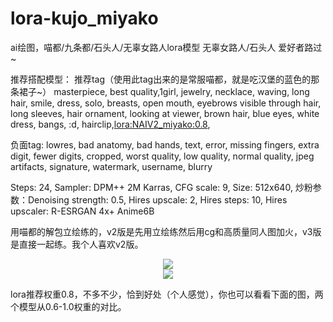 # lora-kujo_miyako
ai绘图，喵都/九条都/石头人/无辜女路人lora模型
无辜女路人/石头人 爱好者路过~

推荐搭配模型：
推荐tag（使用此tag出来的是常服喵都，就是吃汉堡的蓝色的那条裙子~）
masterpiece, best quality,1girl, jewelry, necklace, waving, long hair, smile, dress, solo, breasts, open mouth, eyebrows visible through hair, long sleeves, hair ornament, looking at viewer, brown hair, blue eyes, white dress, bangs, :d, hairclip,<lora:NAIV2_miyako:0.8>,

负面tag: lowres, bad anatomy, bad hands, text, error, missing fingers, extra digit, fewer digits, cropped, worst quality, low quality, normal quality, jpeg artifacts, signature, watermark, username, blurry

Steps: 24, 
Sampler: DPM++ 2M Karras, 
CFG scale: 9, 
Size: 512x640, 
炒粉参数：Denoising strength: 0.5, Hires upscale: 2, Hires steps: 10, Hires upscaler: R-ESRGAN 4x+ Anime6B


用喵都的解包立绘练的，v2版是先用立绘练然后用cg和高质量同人图加火，v3版是直接一起练。我个人喜欢v2版。
<div align=center>
<img src="https://raw.githubusercontent.com/histion/lora-kujo_miyako/main/%E9%A2%84%E8%A7%88%E5%9B%BE/xyz_grid-0026-41653-masterpiece%2C%2Bbest%2Bquality%2C1girl%2C%2Bjewelry%2C%2Bnecklace%2C%2Bwaving%2C%2Blong%2Bhair%2C%2Bsmile%2C%2Bdress%2C%2Bsolo%2C%2Bbreasts%2C%2Bopen%2Bmouth%2C%2Beyebrows%2Bvisible.png" >
</div>
<div align=center>
<img src="https://raw.githubusercontent.com/histion/lora-kujo_miyako/main/%E9%A2%84%E8%A7%88%E5%9B%BE/xyz_grid-0011-56853-masterpiece%2C%2Bbest%2Bquality%2C1%2Bgirl%2Cbrown%2Bhair%2Cblue%2Beyes%2Clong%2Bhair%2C_lora_NAI_miyako_0.8_.png">
</div>

lora推荐权重0.8，不多不少，恰到好处（个人感觉），你也可以看看下面的图，两个模型从0.6-1.0权重的对比。

<div align=center>
<img src="">
</div>